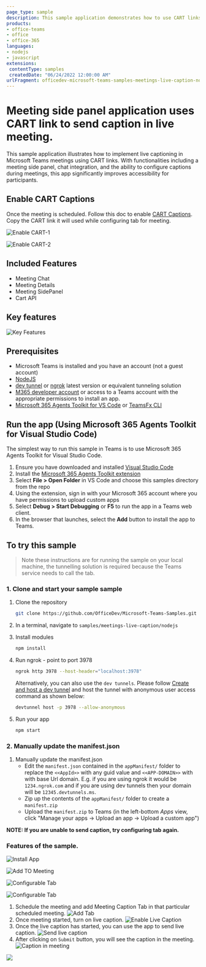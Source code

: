 ```yaml
---
page_type: sample
description: This sample application demonstrates how to use CART links to send live captions in Microsoft Teams meeting tabs.
products:
- office-teams
- office
- office-365
languages:
- nodejs
- javascript
extensions:
 contentType: samples
 createdDate: "06/24/2022 12:00:00 AM"
urlFragment: officedev-microsoft-teams-samples-meetings-live-caption-nodejs
---
```


# Meeting side panel application uses CART link to send caption in live meeting.

This sample application illustrates how to implement live captioning in Microsoft Teams meetings using CART links. With functionalities including a meeting side panel, chat integration, and the ability to configure captions during meetings, this app significantly improves accessibility for participants.


## Enable CART Captions
Once the meeting is scheduled. Follow this doc to enable [CART Captions](https://support.microsoft.com/office/use-cart-captions-in-a-microsoft-teams-meeting-human-generated-captions-2dd889e8-32a8-4582-98b8-6c96cf14eb47).
Copy the CART link it will used while configuring tab for meeting.

![Enable CART-1](Images/8.SettingToEnableCart-1.png)

![Enable CART-2](Images/7.SettingsToEnableCart-2.png)

## Included Features
* Meeting Chat 
* Meeting Details
* Meeting SidePanel
* Cart API

## Key features

![Key Features](Images/MeetingCaption.gif)

## Prerequisites

- Microsoft Teams is installed and you have an account (not a guest account)
-  [NodeJS](https://nodejs.org/en/)
-  [dev tunnel](https://learn.microsoft.com/en-us/azure/developer/dev-tunnels/get-started?tabs=windows) or [ngrok](https://ngrok.com/download) latest version or equivalent tunneling solution
-  [M365 developer account](https://docs.microsoft.com/en-us/microsoftteams/platform/concepts/build-and-test/prepare-your-o365-tenant) or access to a Teams account with the appropriate permissions to install an app.
- [Microsoft 365 Agents Toolkit for VS Code](https://marketplace.visualstudio.com/items?itemName=TeamsDevApp.ms-teams-vscode-extension) or [TeamsFx CLI](https://learn.microsoft.com/microsoftteams/platform/toolkit/teamsfx-cli?pivots=version-one)

## Run the app (Using Microsoft 365 Agents Toolkit for Visual Studio Code)

The simplest way to run this sample in Teams is to use Microsoft 365 Agents Toolkit for Visual Studio Code.

1. Ensure you have downloaded and installed [Visual Studio Code](https://code.visualstudio.com/docs/setup/setup-overview)
1. Install the [Microsoft 365 Agents Toolkit extension](https://marketplace.visualstudio.com/items?itemName=TeamsDevApp.ms-teams-vscode-extension)
1. Select **File > Open Folder** in VS Code and choose this samples directory from the repo
1. Using the extension, sign in with your Microsoft 365 account where you have permissions to upload custom apps
1. Select **Debug > Start Debugging** or **F5** to run the app in a Teams web client.
1. In the browser that launches, select the **Add** button to install the app to Teams.

## To try this sample

> Note these instructions are for running the sample on your local machine, the tunnelling solution is required because
> the Teams service needs to call the tab.

### 1. Clone and start your sample sample
1) Clone the repository

    ```bash
    git clone https://github.com/OfficeDev/Microsoft-Teams-Samples.git
    ```

2) In a terminal, navigate to `samples/meetings-live-caption/nodejs`

3) Install modules

    ```bash
    npm install
    ```
4) Run ngrok - point to port 3978

   ```bash
   ngrok http 3978 --host-header="localhost:3978"
   ```  

   Alternatively, you can also use the `dev tunnels`. Please follow [Create and host a dev tunnel](https://learn.microsoft.com/en-us/azure/developer/dev-tunnels/get-started?tabs=windows) and host the tunnel with anonymous user access command as shown below:

   ```bash
   devtunnel host -p 3978 --allow-anonymous
   ```

5) Run your app

    ```bash
    npm start
    ```
### 2. Manually update the manifest.json
1. Manually update the manifest.json
    - Edit the `manifest.json` contained in the  `appManifest/` folder to replace the `<<AppId>>` with any guid value and `<<APP-DOMAIN>>` with with base Url domain. E.g. if you are using ngrok it would be `1234.ngrok.com` and if you are using dev tunnels then your domain will be `12345.devtunnels.ms`.
    - Zip up the contents of the `appManifest/` folder to create a `manifest.zip`
    - Upload the `manifest.zip` to Teams (in the left-bottom *Apps* view, click "Manage your apps -> Upload an app -> Upload a custom app")

**NOTE: If you are unable to send caption, try configuring tab again.**

### Features of the sample.

![Install App](Images/1.Install.png)

![Add TO Meeting](Images/2.AddToMeeting.png)

![Configurable Tab ](Images/3.ConfigWithoutCartURL.png)

![Configurable Tab](Images/4.ConfigWithCartURL.png)

1. Schedule the meeting and add Meeting Caption Tab in that particular scheduled meeting.
![Add Tab](Images/9.ScheduleMeeting.png)
2. Once meeting started, turn on live caption.
![Enable Live Caption](Images/5.SettingsToEnableLiveCaption.png)
3. Once the live caption has started, you can use the app to send live caption.
![Send live caption](Images/6.LiveCaption.png)
4. After clicking on `Submit` button, you will see the caption in the meeting.
![Caption in meeting](Images/LiveCaption.png)


<img src="https://pnptelemetry.azurewebsites.net/microsoft-teams-samples/samples/meetings-live-caption-nodejs" />